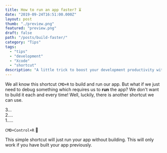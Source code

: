 ```yaml
---
title: How to run an app faster? ⏳
date: "2019-09-24T16:51:00.000Z"
layout: post
thumb: "./preview.png"
featured: "preview.png"
draft: false
path: "/posts/build-faster/"
category: "Tips"
tags:
  - "tips"
  - "development"
  - "Xcode"
  - "shortcut"
description: "A little trick to boost your development productivity with Xcode"
---
```


We all know this shortcut `CMD+R` to build and run our app. But what if we just need to debug something which requires us to **run** the app? We don't want to build it each and every time! Well, luckily, there is another shortcut we can use. 

3...<br>
2....<br>
1.....<br>

`CMD+Control+R` 🚀

This simple shortcut will just run your app without building. This will only work if you have built your app previously.
